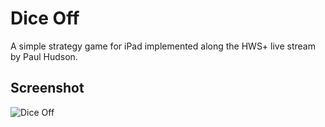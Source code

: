#  Dice Off

A simple strategy game for iPad implemented along the HWS+ live stream by Paul Hudson. 

## Screenshot

![Dice Off](_screenshots/DiceOff_iPadAir.png)
